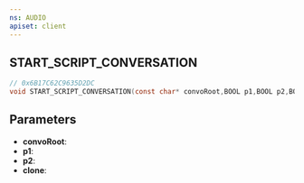 ```yaml
---
ns: AUDIO
apiset: client
---
```

## START_SCRIPT_CONVERSATION

```c
// 0x6B17C62C9635D2DC
void START_SCRIPT_CONVERSATION(const char* convoRoot,BOOL p1,BOOL p2,BOOL clone);
```


## Parameters
* **convoRoot**:
* **p1**:
* **p2**:
* **clone**:



